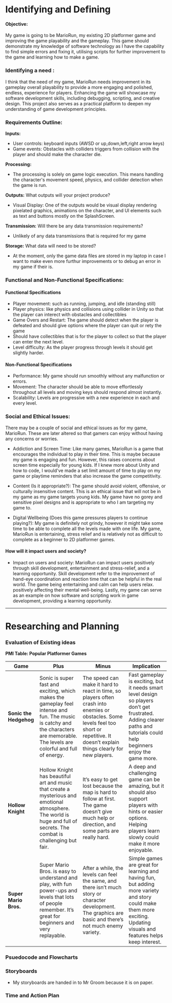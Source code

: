 # Identifying and Defining

#### Objective:
My game is going to be MarioRun, my existing 2D platformer game and improving the game playability and the gameplay. This game should demonstrate my knowledge of software technology as I have the capability to find simple errors and fixing it, utilising scripts for further improvement to the game and learning how to make a game.

### Identifying a need :
I think that the need of my game, MarioRun needs improvement in its gameplay overall playability to provide a more engaging and polished, endless, experience for players. Enhancing the game will showcase my software development skills, including debugging, scripting, and creative design. This project also serves as a practical platform to deepen my understanding of game development principles.

### Requirements Outline:
**Inputs:** 
- User controls: keyboard inputs (AWSD or up,down,left,right arrow keys)
- Game events: Obstacles with colliders triggers from collision with the player and should make the character die.

**Processing:**
- The processing is solely on game logic execution. This means handling the character's movement speed, physics, and collider detection when the game is run.

**Outputs:** What outputs will your project produce?
- Visual Display: One of the outputs would be visual display rendering pixelated graphics, animations on the character, and UI elements such as text and buttons mostly on the SplashScreen.

**Transmission:** Will there be any data transmission requirements?
- Unlikely of any data transmissions that is required for my game

**Storage:** What data will need to be stored? 
- At the moment, only the game data files are stored in my laptop in case I want to make even more furthur improvements or to debug an error in my game if their is.


### Functional and Non-Functional Specifications:
#### Functional Specifications
- Player movement: such as running, jumping, and idle (standing still)
- Player physics: like physics and collisions using collider in Unity so that the player can interect with obstacles and collectibles
- Game Overs and Restart: The game should detect when the player is defeated and should give options where the player can quit or rety the game
- Should have collectibles that is for the player to collect so that the player can enter the next level.
- Level difficulty: As the player progress through levels it should get slightly harder.

#### Non-Functional Specifications
- Performance: My game should run smoothly without any malfunction or errors.
- Movement: The character should be able to move effortlessly throughout all levels and moving keys should respond almost instantly.
- Scalability: Levels are progressive with a new experience in each and every level.


### Social and Ethical Issues: 
There may be a couple of social and ethical issues as for my game, MarioRun. These are later altered so that gamers can enjoy without having any concerns or worries.

- Addiction and Screen Time: Like many games, MarioRun is a game that encourages the individual to play in their time. This is maybe because my game is engaging and fun. However, this raises concerns about screen time especially for young kids. If I knew more about Unity and how to code, I would've made a set limit amount of time to play on my game or playtime reminders that also increase the game competitivity.

- Content (Is it appropriate?): The game should avoid violent, offensive, or culturally insensitive content. This is an ethical issue that will not be in my game as my game targets young kids. My game have no gorey and sensitive pixel designs and is appropriate to who I am targeting my game to.

- Digital Wellbeing (Does this game pressures players to continue playing?): My game is definitely not grindy,  however it might take some time to be able to complete all the levels made with one life. My game, MarioRun is entertaining, stress relief and is relatively not as difficult to complete as a beginner to 2D platformer games.

#### How will it impact users and society?
- Impact on users and society: MarioRun can impact users positively through skill development, entertainment and stress-relief, and a learning opportunity. Skill development refer to the improvement of hand-eye coordination and reaction time  that can be helpful in the real world. The game being entertaining and calm can help users relax. positively affecting their mental well-being. Lastly, my game can serve as an example on how software and scripting work in game development, providing a learning opportunity.
---


# Researching and Planning

### Evaluation of Existing ideas
**PMI Table: Popular Platformer Games**

| **Game**               | **Plus**                                                                                                                                     | **Minus**                                                                                                                                           | **Implication**                                                                                                                                                     |
|------------------------|----------------------------------------------------------------------------------------------------------------------------------------------|------------------------------------------------------------------------------------------------------------------------------------------------------|----------------------------------------------------------------------------------------------------------------------------------------------------------------------|
| **Sonic the Hedgehog** | Sonic is super fast and exciting, which makes the gameplay feel intense and fun. The music is catchy and the characters are memorable. The levels are colorful and full of energy. | The speed can make it hard to react in time, so players often crash into enemies or obstacles. Some levels feel too short or repetitive. It doesn’t explain things clearly for new players. | Fast gameplay is exciting, but it needs smart level design so players don’t get frustrated. Adding clearer paths and tutorials could help beginners enjoy the game more. |
| **Hollow Knight**      | Hollow Knight has beautiful art and music that create a mysterious and emotional atmosphere. The world is huge and full of secrets. The combat is challenging but fair. | It’s easy to get lost because the map is hard to follow at first. The game doesn’t give much help or direction, and some parts are really hard. | A deep and challenging game can be amazing, but it should also support players with hints or easier options. Helping players learn slowly could make it more enjoyable.    |
| **Super Mario Bros.**  | Super Mario Bros. is easy to understand and play, with fun power-ups and levels that lots of people remember. It’s great for beginners and very replayable. | After a while, the levels can feel the same, and there isn’t much story or character development. The graphics are basic and there’s not much enemy variety. | Simple games are great for learning and having fun, but adding more variety and story could make them more exciting. Updating visuals and features helps keep interest.     |

### Psuedocode and Flowcharts

### Storyboards
- My storyboards are handed in to Mr Groom because it is on paper.

### Time and Action Plan
